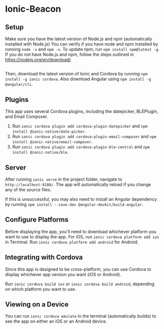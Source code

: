 # Ionic-Beacon

## Setup
Make sure you have the latest version of Node.js and npm (automatically installed with Node.js)
You can verify if you have node and npm installed by running 
`node -v` and `npm -v`. 
To update npm, run 
`npm install npm@latest -g`. 
If you do not have Node.js and npm, follow the steps outlined in https://nodejs.org/en/download/.

## 
Then, download the latest version of Ionic and Cordova by running `npm install -g ionic cordova`. 
Also download Angular using `npm install -g @angular/cli`.

## Plugins
This app uses several Cordova plugins, including the datepicker, BLEPlugin, and Email Composer.

1. Run `ionic cordova plugin add cordova-plugin-datepicker` and `npm install @ionic-native/date-picker`.
2. Run `ionic cordova plugin add cordova-plugin-email-composer` and `npm install @ionic-native/email-composer`.
3. Run `ionic cordova plugin add cordova-plugin-ble-central` and `npm install @ionic-native/ble`.

## Server
After running `ionic serve` in the project folder, navigate to `http://localhost:8100/`. The app will automatically reload if you change any of the source files.

If this is unsuccessful, you may also need to install an Angular dependency by running `npm install --save-dev @angular-devkit/build-angular`.

## Configure Platforms
Before displaying the app, you'll need to download whichever platform you want to use to display the app. For iOS, run 
`ionic cordova platform add ios` in Terminal. Run `ionic cordova platform add android` for Android.

## Integrating with Cordova
Since this app is designed to be cross-platform, you can use Cordova to display whichever app version you want (iOS or Android). 

Run `ionic cordova build ios` or `ionic cordova build android`, depending on which platform you want to use.

## Viewing on a Device
You can run `ionic cordova emulate` in the terminal (automatically builds) to see the app on either an iOS or an Android device. 
